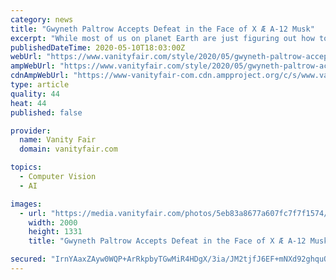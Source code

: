 ```yaml
---
category: news
title: "Gwyneth Paltrow Accepts Defeat in the Face of X Æ A-12 Musk"
excerpt: "While most of us on planet Earth are just figuring out how to pronounce X Æ A-12 Musk’s name, Gwyneth Paltrow has sent a special gift to the infant’s parents, Elon Musk and Grimes: a recognition of their triumph."
publishedDateTime: 2020-05-10T18:03:00Z
webUrl: "https://www.vanityfair.com/style/2020/05/gwyneth-paltrow-accepts-defeat-in-the-face-of-x-ae-a-12-musk"
ampWebUrl: "https://www.vanityfair.com/style/2020/05/gwyneth-paltrow-accepts-defeat-in-the-face-of-x-ae-a-12-musk/amp"
cdnAmpWebUrl: "https://www-vanityfair-com.cdn.ampproject.org/c/s/www.vanityfair.com/style/2020/05/gwyneth-paltrow-accepts-defeat-in-the-face-of-x-ae-a-12-musk/amp"
type: article
quality: 44
heat: 44
published: false

provider:
  name: Vanity Fair
  domain: vanityfair.com

topics:
  - Computer Vision
  - AI

images:
  - url: "https://media.vanityfair.com/photos/5eb83a8677a607fc7f7f1574/master/pass/gwyneth-paltrow.jpg"
    width: 2000
    height: 1331
    title: "Gwyneth Paltrow Accepts Defeat in the Face of X Æ A-12 Musk"

secured: "IrnYAaxZAyw0WQP+ArRkpbyTGwMiR4HDgX/3ia/JM2tjfJ6EF+mNXd92ghquQPLQXSR1Anhn/UxWq4hdW25pYC5SGR4hFCtqJ1qcN4z4tBxCpSGLDGvFyLr86RvlOVRB+XuQBXivV8/hTXLfZX6t94m4RDka2EDWPbmOhWXnLJCGIMT1MXlZIWLFGuzbPWpX5IFalgn/GqxbHgUXdQgOCjHDq7EkRYMsUe+yI2xSumUCdLv+B5Z4V0ycooQQJRvqq9wBcm5ac4FQNKAKyL37xXnCHDqkBkfJYP3gqJmz4Fa5ifUP4rGOunhbJBDI0vuH;wQKxJl8/o3CAvZ3yVpS1ZQ=="
---
```



